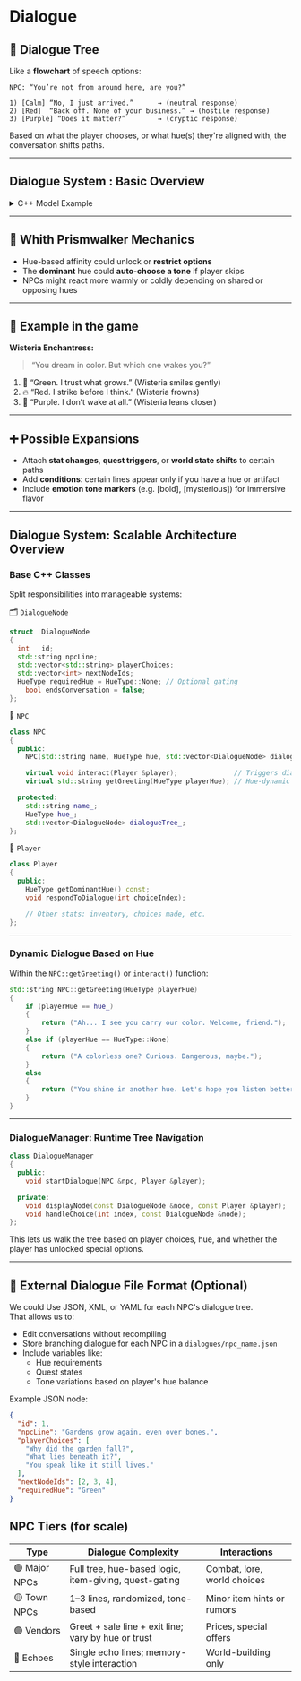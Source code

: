 
# Dialogue

## 🌿 Dialogue Tree

Like a **flowchart** of speech options:
```text
NPC: “You’re not from around here, are you?”

1) [Calm] “No, I just arrived.”      → (neutral response)
2) [Red]  “Back off. None of your business.” → (hostile response)
3) [Purple] “Does it matter?”        → (cryptic response)
```
Based on what the player chooses, 
or what hue(s) they're aligned with, the conversation shifts paths.

---

## Dialogue System : Basic Overview

<details><summary>C++ Model Example</summary>

### Dialogue Node
```cpp
struct DialogueOption {
    std::string playerLine;
    std::string npcResponse;
    HueType     requiredHue; // Optional: restrict choices based on color
    int         nextNodeId;
};
```

### Dialogue Tree
```cpp
class DialogueTree {
public:
    void addNode(int id, const std::vector<DialogueOption>& options);
    void startDialogue();

private:
    std::unordered_map<int, std::vector<DialogueOption>> nodes_;
    int currentNode_;
};
```
The `startDialogue()` function would present the options at `currentNode_`, 
let the player choose, then jump to the `nextNodeId`.  

</details>

---

## 🧠 Whith Prismwalker Mechanics

- Hue-based affinity could unlock or **restrict options**
- The **dominant** hue could **auto-choose a tone** if player skips
- NPCs might react more warmly or coldly depending on shared or opposing hues

---

## 🔮 Example in the game

**Wisteria Enchantress:**
> “You dream in color. But which one wakes you?”

1. 🌱 “Green. I trust what grows.” (Wisteria smiles gently)
2. 🔥 “Red. I strike before I think.” (Wisteria frowns)
3. 🌌 “Purple. I don’t wake at all.” (Wisteria leans closer)

---

## ➕ Possible Expansions

- Attach **stat changes**, **quest triggers**, or **world state shifts** to certain paths
- Add **conditions**: certain lines appear only if you have a hue or artifact
- Include **emotion tone markers** (e.g. [bold], [mysterious]) for immersive flavor

---

## Dialogue System: Scalable Architecture Overview

### Base C++ Classes
Split responsibilities into manageable systems:

🗂 `DialogueNode`
```cpp
struct	DialogueNode
{
  int	id;
  std::string npcLine;
  std::vector<std::string> playerChoices;
  std::vector<int> nextNodeIds;
  HueType requiredHue = HueType::None; // Optional gating
	bool endsConversation = false;
};
```

👤 `NPC`
```cpp
class NPC
{
  public:
	NPC(std::string name, HueType hue, std::vector<DialogueNode> dialogueTree);

	virtual void interact(Player &player);              // Triggers dialogue
	virtual std::string getGreeting(HueType playerHue); // Hue-dynamic lines

  protected:
	std::string name_;
	HueType hue_;
	std::vector<DialogueNode> dialogueTree_;
};
```

🧬 `Player`
```cpp
class Player
{
  public:
	HueType getDominantHue() const;
	void respondToDialogue(int choiceIndex);

	// Other stats: inventory, choices made, etc.
};
```

---

### Dynamic Dialogue Based on Hue
Within the `NPC::getGreeting()` or `interact()` function:

```cpp
std::string NPC::getGreeting(HueType playerHue)
{
	if (playerHue == hue_)
	{
		return ("Ah... I see you carry our color. Welcome, friend.");
	}
	else if (playerHue == HueType::None)
	{
		return ("A colorless one? Curious. Dangerous, maybe.");
	}
	else
	{
		return ("You shine in another hue. Let's hope you listen better than your kind.");
	}
}
```

---

### DialogueManager: Runtime Tree Navigation

```cpp
class DialogueManager
{
  public:
	void startDialogue(NPC &npc, Player &player);

  private:
	void displayNode(const DialogueNode &node, const Player &player);
	void handleChoice(int index, const DialogueNode &node);
};
```
This lets us walk the tree based on player choices, hue, 
and whether the player has unlocked special options.

---

## 📁 External Dialogue File Format (Optional)
We could Use JSON, XML, or YAML for each NPC's dialogue tree.  
That allows us to:
- Edit conversations without recompiling
- Store branching dialogue for each NPC in a `dialogues/npc_name.json`
- Include variables like:
  - Hue requirements
  - Quest states
  - Tone variations based on player's hue balance

Example JSON node:
```json
{
  "id": 1,
  "npcLine": "Gardens grow again, even over bones.",
  "playerChoices": [
    "Why did the garden fall?",
    "What lies beneath it?",
    "You speak like it still lives."
  ],
  "nextNodeIds": [2, 3, 4],
  "requiredHue": "Green"
}
```

## NPC Tiers (for scale)

| Type          | Dialogue Complexity                                   | Interactions                |
| ------------- | ----------------------------------------------------- | --------------------------- |
| 🟢 Major NPCs | Full tree, hue-based logic, item-giving, quest-gating | Combat, lore, world choices |
| 🟡 Town NPCs  | 1–3 lines, randomized, tone-based                     | Minor item hints or rumors  |
| 🟣 Vendors    | Greet + sale line + exit line; vary by hue or trust   | Prices, special offers      |
| 🔵 Echoes     | Single echo lines; memory-style interaction           | World-building only         |
